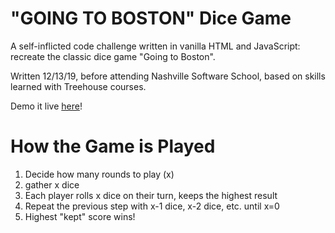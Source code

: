 # "GOING TO BOSTON" Dice Game

A self-inflicted code challenge written in vanilla HTML and JavaScript: recreate the classic dice game "Going to Boston".

Written 12/13/19, before attending Nashville Software School, based on skills learned with Treehouse courses.

Demo it live [here](https://codesandbox.io/s/dank-sky-4mryc?file=/index.html)!

# How the Game is Played

1. Decide how many rounds to play (x)
1. gather x dice
1. Each player rolls x dice on their turn, keeps the highest result
1. Repeat the previous step with x-1 dice, x-2 dice, etc. until x=0
1. Highest "kept" score wins!
